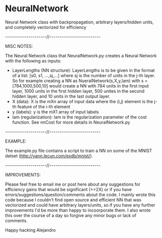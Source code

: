 NeuralNetwork
=============

Neural Network class with backpropagation, arbitrary layers/hidden units, and completely vectorized for efficiency

---------------------//--------------------------

MISC NOTES: 

The Neural Network class that NeuralNetwork.py creates a Neural Network with the following as inputs:
- LayerLengths (NN structure): LayerLengths is to be given in the format of a list: [s0, s1, ...,sj,...] where sj is the number of units in the j-th layer. So for example creating a NN as NueralNetwork(s,X,y,lam) with s = [784,1000,500,10] would create a NN with 784 units in the first input layer, 1000 units in the first hidden layer, 500 unites in the second hidden layer, and 10 units in the last output layer. 
- X (data): X is the mXn array of input data where the (i,j) element is the j-th feature of the i-th element
- y (labels): y is the mX1 array of input labels
- lam (regularization): lam is the regularization parameter of the cost function. See nnCost for more details in NeuralNetwork.py

---------------------//--------------------------

EXAMPLE:

The example.py file contains a script to train a NN on some of the MNIST datset (http://yann.lecun.com/exdb/mnist/). 

---------------------//--------------------------

IMPROVEMENTS:

Please feel free to email me or post here about any suggestions for efficiency gains that would be significant (>=2X) or if you have errors/suggestions/question/comments about the code. I mainly wrote this code because I couldn't find open source and efficient NN that was vectorized and could have arbitrary layers/units, so if you have any further improvements I'd be more than happy to incoorporate them. I also wrote this over the course of a day so forgive any minor bugs or lack of comments. 

Happy hacking
Alejandro


